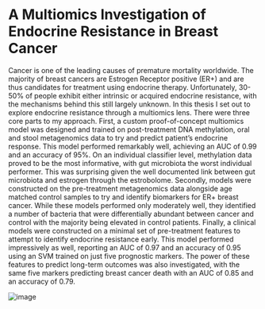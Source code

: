 # A Multiomics Investigation of Endocrine Resistance in Breast Cancer

Cancer is one of the leading causes of premature mortality worldwide. The majority of breast cancers are Estrogen Receptor positive (ER+) and are thus candidates for treatment using endocrine therapy. Unfortunately, 30-50% of people exhibit either intrinsic or acquired endocrine resistance, with the mechanisms behind this still largely unknown.
In this thesis I set out to explore endocrine resistance through a multiomics lens. There were three core parts to my approach. First, a custom proof-of-concept multiomics model was designed and trained on post-treatment DNA methylation, oral and stool metagenomics data to try and predict patient’s endocrine response. This model performed remarkably well, achieving an AUC of 0.99 and an accuracy of 95%. On an individual classifier level, methylation data proved to be the most informative, with gut microbiota the worst individual performer. This was surprising given the well documented link between gut microbiota and estrogen through the estrobolome.
Secondly, models were constructed on the pre-treatment metagenomics data alongside age matched control samples to try and identify biomarkers for ER+ breast cancer. While these models performed only moderately well, they identified a number of bacteria that were differentially abundant between cancer and control with the majority being elevated in control patients.
Finally, a clinical models were constructed on a minimal set of pre-treatment features to attempt to identify endocrine resistance early. This model performed impressively as well, reporting an AUC of 0.97 and an accuracy of 0.95 using an SVM trained on just five prognostic markers. The power of these features to predict long-term outcomes was also investigated, with the same five markers predicting breast cancer death with an AUC of 0.85 and an accuracy of 0.79.


![image](https://github.com/user-attachments/assets/6b669f22-94fa-4423-aede-5e48159a147c)

